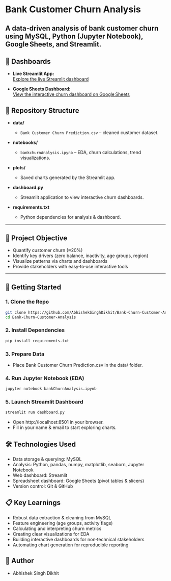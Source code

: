 # Bank Customer Churn Analysis

A data‐driven analysis of bank customer churn using MySQL, Python (Jupyter Notebook), Google Sheets, and Streamlit. 
---

## 🔗 Dashboards

- **Live Streamlit App:**  
  [Explore the live Streamlit dashboard](https://bank-churn-analysis-asd.streamlit.app/)  

- **Google Sheets Dashboard:**  
  [View the interactive churn dashboard on Google Sheets](https://docs.google.com/spreadsheets/d/1M7WgoE4CZaF2I_tqtIfOflGic9rXn-vtmfK1GMYH81g/edit?usp=sharing)  


## 📂 Repository Structure


- **data/**  
  - `Bank Customer Churn Prediction.csv` – cleaned customer dataset.  

- **notebooks/**  
  - `bankchurnAnalysis.ipynb` – EDA, churn calculations, trend visualizations.

- **plots/**  
  - Saved charts generated by the Streamlit app.

- **dashboard.py**  
  - Streamlit application to view interactive churn dashboards.

- **requirements.txt**  
  - Python dependencies for analysis & dashboard.

---

## 🎯 Project Objective

- Quantify customer churn (≈20%)  
- Identify key drivers (zero balance, inactivity, age groups, region)  
- Visualize patterns via charts and dashboards  
- Provide stakeholders with easy‑to‑use interactive tools

---

## 🚀 Getting Started

### 1. Clone the Repo
```bash
git clone https://github.com/AbhishekSinghDikhit/Bank-Churn-Customer-Analysis.git
cd Bank-Churn-Customer-Analysis
```

### 2. Install Dependencies
```bash
pip install requirements.txt
```

### 3. Prepare Data
- Place Bank Customer Churn Prediction.csv in the data/ folder.

### 4. Run Jupyter Notebook (EDA)
```bash
jupyter notebook bankChurnAnalysis.ipynb
```

### 5. Launch Streamlit Dashboard
```bash
streamlit run dashboard.py
```

- Open http://localhost:8501 in your browser.
- Fill in your name & email to start exploring charts.

## 🛠 Technologies Used

- Data storage & querying: MySQL
- Analysis: Python, pandas, numpy, matplotlib, seaborn, Jupyter Notebook
- Web dashboard: Streamlit
- Spreadsheet dashboard: Google Sheets (pivot tables & slicers)
- Version control: Git & GitHub

 ## 📋 Key Learnings

 - Robust data extraction & cleaning from MySQL
 - Feature engineering (age groups, activity flags)
 - Calculating and interpreting churn metrics
 - Creating clear visualizations for EDA
 - Building interactive dashboards for non‑technical stakeholders
 - Automating chart generation for reproducible reporting

## 👤 Author
 
 - Abhishek Singh Dikhit
